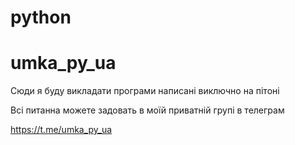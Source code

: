 # python 
# umka_py_ua

Сюди я буду викладати програми написані виключно на пітоні

Всі питанна можете задовать в моїй приватній групі в телеграм

https://t.me/umka_py_ua
